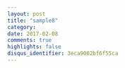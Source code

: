 ```yaml
---
layout: post
title: "sample8"
category: 
date: 2017-02-08
comments: true
highlights: false
disqus_identifier: 3eca9082bf6f55ca
---
```

